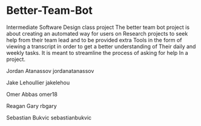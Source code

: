 # Better-Team-Bot
Intermediate Software Design class project
The better team bot project is about creating an automated way for users on 
Research projects to seek help from their team lead and to be provided extra 
Tools in the form of viewing a transcript in order to get a better understanding of
Their daily and weekly tasks. It is meant to streamline the process of asking for help 
In a project.

Jordan Atanassov jordanatanassov

Jake Lehoullier jakelehou

Omer Abbas omer18

Reagan Gary rbgary

Sebastian Bukvic sebastianbukvic



